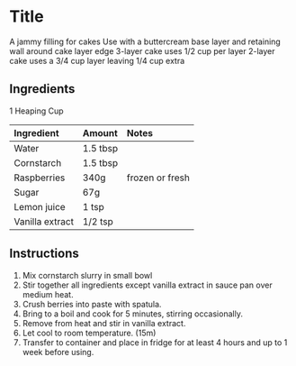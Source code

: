Title
=====

A jammy filling for cakes
Use with a buttercream base layer and retaining wall around cake layer edge
3-layer cake uses 1/2 cup per layer
2-layer cake uses a 3/4 cup layer leaving 1/4 cup extra

Ingredients
-----------

1 Heaping Cup

| Ingredient | Amount | Notes |
|:-----------|:-------|:------|
| Water | 1.5 tbsp | |
| Cornstarch | 1.5 tbsp | |
| Raspberries | 340g | frozen or fresh |
| Sugar | 67g | |
| Lemon juice | 1 tsp | |
| Vanilla extract | 1/2 tsp  | |

Instructions
------------

1. Mix cornstarch slurry in small bowl
2. Stir together all ingredients except vanilla extract in sauce pan over medium heat.
3. Crush berries into paste with spatula.
4. Bring to a boil and cook for 5 minutes, stirring occasionally.
5. Remove from heat and stir in vanilla extract.
6. Let cool to room temperature. (15m)
7. Transfer to container and place in fridge for at least 4 hours and up to 1 week before using.
